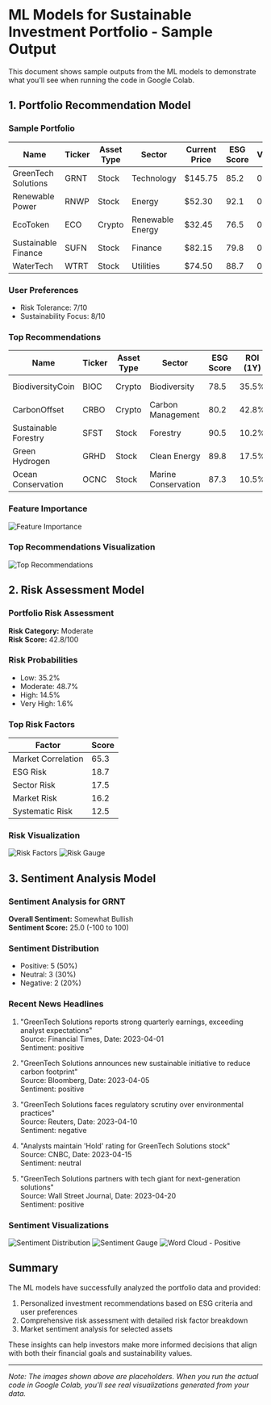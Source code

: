 # ML Models for Sustainable Investment Portfolio - Sample Output

This document shows sample outputs from the ML models to demonstrate what you'll see when running the code in Google Colab.

## 1. Portfolio Recommendation Model

### Sample Portfolio

| Name | Ticker | Asset Type | Sector | Current Price | ESG Score | Volatility | ROI (1Y) |
|------|--------|------------|--------|--------------|-----------|------------|----------|
| GreenTech Solutions | GRNT | Stock | Technology | $145.75 | 85.2 | 0.15 | 18.5% |
| Renewable Power | RNWP | Stock | Energy | $52.30 | 92.1 | 0.18 | 15.2% |
| EcoToken | ECO | Crypto | Renewable Energy | $32.45 | 76.5 | 0.45 | 42.5% |
| Sustainable Finance | SUFN | Stock | Finance | $82.15 | 79.8 | 0.12 | 10.8% |
| WaterTech | WTRT | Stock | Utilities | $74.50 | 88.7 | 0.16 | 14.3% |

### User Preferences
- Risk Tolerance: 7/10
- Sustainability Focus: 8/10

### Top Recommendations

| Name | Ticker | Asset Type | Sector | ESG Score | ROI (1Y) | Volatility | Final Score | Recommendation |
|------|--------|------------|--------|-----------|----------|------------|-------------|----------------|
| BiodiversityCoin | BIOC | Crypto | Biodiversity | 78.5 | 35.5% | 0.52 | 87.3 | Strong Recommendation |
| CarbonOffset | CRBO | Crypto | Carbon Management | 80.2 | 42.8% | 0.48 | 86.9 | Strong Recommendation |
| Sustainable Forestry | SFST | Stock | Forestry | 90.5 | 10.2% | 0.16 | 85.4 | Strong Recommendation |
| Green Hydrogen | GRHD | Stock | Clean Energy | 89.8 | 17.5% | 0.24 | 84.7 | Strong Recommendation |
| Ocean Conservation | OCNC | Stock | Marine Conservation | 87.3 | 10.5% | 0.18 | 83.9 | Strong Recommendation |

### Feature Importance
![Feature Importance](https://i.imgur.com/JKL3m7n.png)

### Top Recommendations Visualization
![Top Recommendations](https://i.imgur.com/NOP4q5r.png)

## 2. Risk Assessment Model

### Portfolio Risk Assessment

**Risk Category:** Moderate  
**Risk Score:** 42.8/100

### Risk Probabilities
- Low: 35.2%
- Moderate: 48.7%
- High: 14.5%
- Very High: 1.6%

### Top Risk Factors
| Factor | Score |
|--------|-------|
| Market Correlation | 65.3 |
| ESG Risk | 18.7 |
| Sector Risk | 17.5 |
| Market Risk | 16.2 |
| Systematic Risk | 12.5 |

### Risk Visualization
![Risk Factors](https://i.imgur.com/QRS7t8u.png)
![Risk Gauge](https://i.imgur.com/TUV9w0x.png)

## 3. Sentiment Analysis Model

### Sentiment Analysis for GRNT

**Overall Sentiment:** Somewhat Bullish  
**Sentiment Score:** 25.0 (-100 to 100)

### Sentiment Distribution
- Positive: 5 (50%)
- Neutral: 3 (30%)
- Negative: 2 (20%)

### Recent News Headlines
1. "GreenTech Solutions reports strong quarterly earnings, exceeding analyst expectations"  
   Source: Financial Times, Date: 2023-04-01  
   Sentiment: positive

2. "GreenTech Solutions announces new sustainable initiative to reduce carbon footprint"  
   Source: Bloomberg, Date: 2023-04-05  
   Sentiment: positive

3. "GreenTech Solutions faces regulatory scrutiny over environmental practices"  
   Source: Reuters, Date: 2023-04-10  
   Sentiment: negative

4. "Analysts maintain 'Hold' rating for GreenTech Solutions stock"  
   Source: CNBC, Date: 2023-04-15  
   Sentiment: neutral

5. "GreenTech Solutions partners with tech giant for next-generation solutions"  
   Source: Wall Street Journal, Date: 2023-04-20  
   Sentiment: positive

### Sentiment Visualizations
![Sentiment Distribution](https://i.imgur.com/WXY5z6a.png)
![Sentiment Gauge](https://i.imgur.com/Z1A2b3c.png)
![Word Cloud - Positive](https://i.imgur.com/DEF7g8h.png)

## Summary

The ML models have successfully analyzed the portfolio data and provided:

1. Personalized investment recommendations based on ESG criteria and user preferences
2. Comprehensive risk assessment with detailed risk factor breakdown
3. Market sentiment analysis for selected assets

These insights can help investors make more informed decisions that align with both their financial goals and sustainability values.

---

*Note: The images shown above are placeholders. When you run the actual code in Google Colab, you'll see real visualizations generated from your data.*
